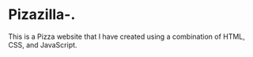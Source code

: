 # Pizazilla-.
This is a Pizza website that I have created using a combination of HTML, CSS, and JavaScript.
